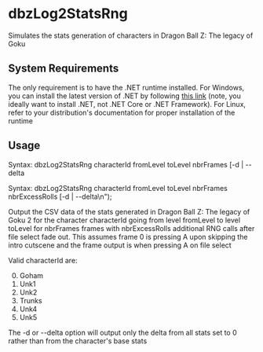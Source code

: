 # dbzLog2StatsRng
Simulates the stats generation of characters in Dragon Ball Z: The legacy of Goku

## System Requirements
The only requirement is to have the .NET runtime installed. For Windows, you can install the latest version of .NET by following [this link](https://dotnet.microsoft.com/download) (note, you ideally want to install .NET, not .NET Core or .NET Framework). For Linux, refer to your distribution's documentation for proper installation of the runtime

## Usage
Syntax: dbzLog2StatsRng characterId fromLevel toLevel nbrFrames [-d | --delta

Syntax: dbzLog2StatsRng characterId fromLevel toLevel nbrFrames nbrExcessRolls [-d | --delta\n");

Output the CSV data of the stats generated in Dragon Ball Z: The legacy of Goku 2 for the character characterId going from level fromLevel to level toLevel for nbrFrames frames with nbrExcessRolls additional RNG calls after file select fade out. This assumes frame 0 is pressing A upon skipping the intro cutscene and the frame output is when pressing A on file select

Valid characterId are:

0. Goham
1. Unk1
2. Unk2
3. Trunks
4. Unk4
5. Unk5

The -d or --delta option will output only the delta from all stats set to 0
rather than from the character's base stats

